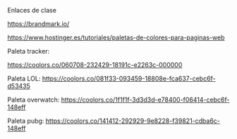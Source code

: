 Enlaces de clase

https://brandmark.io/

https://www.hostinger.es/tutoriales/paletas-de-colores-para-paginas-web

Paleta tracker:

https://coolors.co/060708-232429-18191c-e2263c-000000

Paleta LOL:
https://coolors.co/081f33-093459-18808e-fca637-cebc6f-d53435

Paleta overwatch:
https://coolors.co/1f1f1f-3d3d3d-e78400-f06414-cebc6f-148eff

Paleta pubg:
https://coolors.co/141412-292929-9e8228-f39821-cdba6c-148eff
